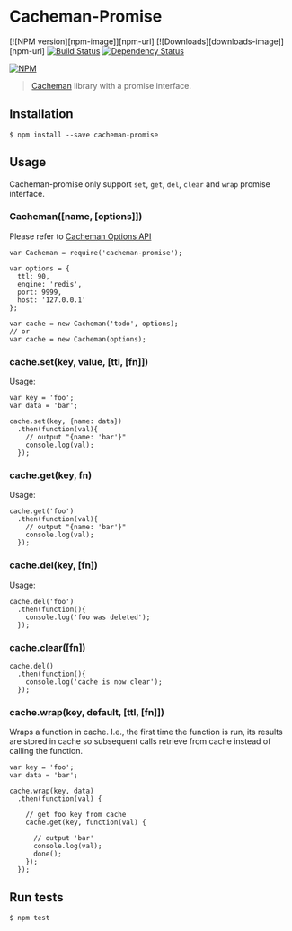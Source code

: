 # Cacheman-Promise

[![NPM version][npm-image]][npm-url] [![Downloads][downloads-image]][npm-url] [![Build Status](https://travis-ci.org/appleboy/cacheman-promise.png?branch=master)](https://travis-ci.org/appleboy/cacheman-promise) [![Dependency Status](https://david-dm.org/appleboy/cacheman-promise.svg)](https://david-dm.org/appleboy/cacheman-promise)

[![NPM](https://nodei.co/npm/cacheman-promise.png?downloads=true&stars=true)](https://nodei.co/npm/cacheman-promise/)

> [Cacheman](https://github.com/cayasso/cacheman) library with a promise interface.

## Installation

```
$ npm install --save cacheman-promise
```

## Usage

Cacheman-promise only support `set`, `get`, `del`, `clear` and `wrap` promise interface.

### Cacheman([name, [options]])

Please refer to [Cacheman Options API](https://github.com/cayasso/cacheman/blob/master/README.md#cachemanname-options)

```
var Cacheman = require('cacheman-promise');

var options = {
  ttl: 90,
  engine: 'redis',
  port: 9999,
  host: '127.0.0.1'
};

var cache = new Cacheman('todo', options);
// or
var cache = new Cacheman(options);
```

### cache.set(key, value, [ttl, [fn]])

Usage:

```
var key = 'foo';
var data = 'bar';

cache.set(key, {name: data})
  .then(function(val){
    // output "{name: 'bar'}"
    console.log(val);
  });
```

### cache.get(key, fn)

Usage:

```
cache.get('foo')
  .then(function(val){
    // output "{name: 'bar'}"
    console.log(val);
  });
```

### cache.del(key, [fn])

Usage:

```
cache.del('foo')
  .then(function(){
    console.log('foo was deleted');
  });
```

### cache.clear([fn])

```
cache.del()
  .then(function(){
    console.log('cache is now clear');
  });
```

### cache.wrap(key, default, [ttl, [fn]])

Wraps a function in cache. I.e., the first time the function is run, its results are stored in cache so subsequent calls retrieve from cache instead of calling the function.

```
var key = 'foo';
var data = 'bar';

cache.wrap(key, data)
  .then(function(val) {

    // get foo key from cache
    cache.get(key, function(val) {

      // output 'bar'
      console.log(val);
      done();
    });
  });
```

## Run tests

```
$ npm test
```
